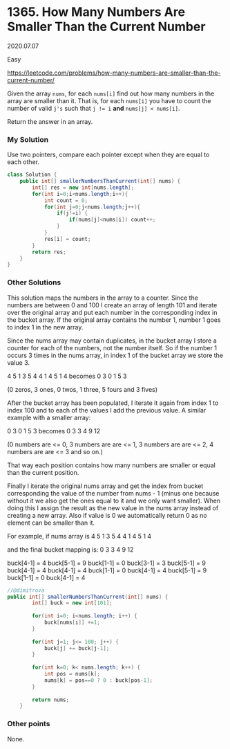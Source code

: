 # 1365. How Many Numbers Are Smaller Than the Current Number

2020.07.07

Easy

https://leetcode.com/problems/how-many-numbers-are-smaller-than-the-current-number/

Given the array `nums`, for each `nums[i]` find out how many numbers in the array are smaller than it. That is, for each `nums[i]` you have to count the number of valid `j's` such that `j != i` **and** `nums[j] < nums[i]`.

Return the answer in an array.

### My Solution

Use two pointers, compare each pointer except when they are equal to each other.

```java
class Solution {
    public int[] smallerNumbersThanCurrent(int[] nums) {
        int[] res = new int[nums.length];
        for(int i=0;i<nums.length;i++){
            int count = 0;
            for(int j=0;j<nums.length;j++){
                if(j!=i) {
                    if(nums[j]<nums[i]) count++;
                }
            }
            res[i] = count;
        }
        return res;
    }
}
```

### Other Solutions

This solution maps the numbers in the array to a counter.
Since the numbers are between 0 and 100 I create an array of length 101 and iterate over the original array and put each number in the corresponding index in the bucket array. If the original array contains the number 1, number 1 goes to index 1 in the new array.



Since the nums array may contain duplicates, in the bucket array I store a counter for each of the numbers, not the number itself. So if the number 1 occurs 3 times in the nums array, in index 1 of the bucket array we store the value 3.



4 5 1 3 5 4 4 1 4 5 1 4
becomes
0 3 0 1 5 3



(0 zeros, 3 ones, 0 twos, 1 three, 5 fours and 3 fives)



After the bucket array has been populated, I iterate it again from index 1 to index 100 and to each of the values I add the previous value. A similar example with a smaller array:



0 3 0 1 5 3
becomes
0 3 3 4 9 12



(0 numbers are <= 0, 3 numbers are are <= 1, 3 numbers are are <= 2, 4 numbers are are <= 3 and so on.)



That way each position contains how many numbers are smaller or equal than the current position.



Finally I iterate the original nums array and get the index from bucket corresponding the value of the number from nums - 1 (minus one because without it we also get the ones equal to it and we only want smaller). When doing this I assign the result as the new value in the nums array instead of creating a new array. Also if value is 0 we automatically return 0 as no element can be smaller than it.



For example, if nums array is
4 5 1 3 5 4 4 1 4 5 1 4



and the final bucket mapping is:
0 3 3 4 9 12



buck[4-1] = 4
buck[5-1] = 9
buck[1-1] = 0
buck[3-1] = 3
buck[5-1] = 9
buck[4-1] = 4
buck[4-1] = 4
buck[1-1] = 0
buck[4-1] = 4
buck[5-1] = 9
buck[1-1] = 0
buck[4-1] = 4

```java
//@dimitrova
public int[] smallerNumbersThanCurrent(int[] nums) {
        int[] buck = new int[101];
        
        for(int i=0; i<nums.length; i++) {
            buck[nums[i]] +=1;
        }
        
        for(int j=1; j<= 100; j++) {
            buck[j] += buck[j-1];
        }
        
        for(int k=0; k< nums.length; k++) {
            int pos = nums[k];
            nums[k] = pos==0 ? 0 : buck[pos-1];
        }
        
        return nums;
    }
```

### Other points

None.

